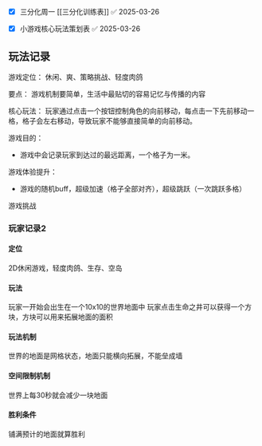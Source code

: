 - [x] 三分化周一 [[三分化训练表]] ✅ 2025-03-26
- [x] 小游戏核心玩法策划表 ✅ 2025-03-26


## 玩法记录

游戏定位：
休闲、爽、策略挑战、轻度肉鸽

要点：
游戏机制要简单，生活中最贴切的容易记忆与传播的内容

核心玩法：
玩家通过点击一个按钮控制角色的向前移动，每点击一下先前移动一格，格子会左右移动，导致玩家不能够直接简单的向前移动。

游戏目的：
- 游戏中会记录玩家到达过的最远距离，一个格子为一米。

游戏体验提升：
- 游戏的随机buff，超级加速（格子全部对齐），超级跳跃（一次跳跃多格）

游戏挑战


### 玩家记录2

#### 定位
2D休闲游戏，轻度肉鸽、生存、空岛

#### 玩法
玩家一开始会出生在一个10x10的世界地面中
玩家点击生命之井可以获得一个方块，方块可以用来拓展地面的面积

#### 玩法机制
世界的地面是网格状态，地面只能横向拓展，不能垒成墙

#### 空间限制机制
世界上每30秒就会减少一块地面

#### 胜利条件
铺满预计的地面就算胜利



